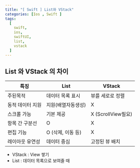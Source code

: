 ```yaml
---
title: "[ Swift ] List와 VStack"
categories: [Ios , Swift ]
tags:
  [
    swift,
    ios,
    swiftUI,
    list,
    vstack
  ] 
---
```


## List 와 VStack 의 차이

|특징|List|VStack|
|------|---|---|
|주된목적|데이터 목록 표시|뷰를 세로로 정렬|
|동적 데이터 지원|지원(배열자동생성)| X|
|스크롤 가능|기본 제공|X (ScrollView필요)|
|항목 간 구분선|O|X|
|편집 기능|O (삭제, 이동 등)|X|
|레이아웃 유연성|데이터 중심|고정된 뷰 배치|

* VStack : View 쌓기
* List : 데이터 목록으로 보여줄 때